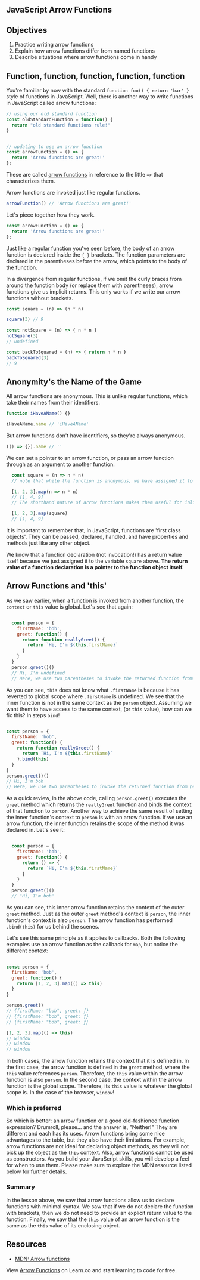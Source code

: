 JavaScript Arrow Functions
---

## Objectives

1. Practice writing arrow functions
2. Explain how arrow functions differ from named functions
3. Describe situations where arrow functions come in handy

## Function, function, function, function, function

You're familiar by now with the standard `function foo() { return 'bar' }` style of functions in JavaScript.
Well, there is another way to write functions in JavaScript called arrow functions:

``` javascript
// using our old standard function
const oldStandardFunction = function() {
  return "old standard functions rule!"
}


// updating to use an arrow function
const arrowFunction = () => {
  return 'Arrow functions are great!'
};
```

These are called [arrow functions](https://developer.mozilla.org/en-US/docs/Web/JavaScript/Reference/Functions/Arrow_functions) in reference to the little `=>` that characterizes them.

Arrow functions are invoked just like regular functions.

``` javascript
arrowFunction() // 'Arrow functions are great!'
```

Let's piece together how they work.

``` javascript
const arrowFunction = () => {
  return 'Arrow functions are great!'
};
```

Just like a regular function you've seen before, the body of an arrow function is declared inside the `{ }` brackets. The function parameters are declared in the parentheses before the arrow, which points to the body of the function.  

In a divergence from regular functions, if we omit the curly braces from around the function body (or replace them with parentheses), arrow functions give us implicit returns.  This only works if we write our arrow functions without brackets.

``` javascript
const square = (n) => (n * n)

square(3) // 9

const notSquare = (n) => { n * n }
notSquare(3)
// undefined

const backToSquared = (n) => { return n * n }
backToSquared(3)
// 9

```
## Anonymity's the Name of the Game

All arrow functions are anonymous. This is unlike regular functions, which take their names from their identifiers.

``` javascript
function iHaveAName() {}

iHaveAName.name // 'iHaveAName'
```

But arrow functions don't have identifiers, so they're always anonymous.

``` javascript
(() => {}).name // ''
```

We can set a pointer to an arrow function, or pass an arrow function through as an argument to another function:

```javascript
  const square = (n => n * n)
  // note that while the function is anonymous, we have assigned it to the variable 'square'

  [1, 2, 3].map(n => n * n)
  // [1, 4, 9]
  // The shorthand nature of arrow functions makes them useful for inline definitions

  [1, 2, 3].map(square)
  // [1, 4, 9]
```

It is important to remember that, in JavaScript, functions are 'first class objects'. They can be passed, declared, handled, and have properties and methods just like any other object.

We know that a function declaration (not invocation!) has a return value itself because we just assigned it to the variable `square` above. **The return value of a function declaration is a pointer to the function object itself.**

## Arrow Functions and 'this'

As we saw earlier, when a function is invoked from another function, the `context` or `this` value is global.  Let's see that again:

```js

  const person = {
    firstName: 'bob',
    greet: function() {
      return function reallyGreet() {
        return `Hi, I'm ${this.firstName}`
      }
    }
  }
  person.greet()()
  // Hi, I'm undefined
  // Here, we use two parentheses to invoke the returned function from person.greet()
```

As you can see, `this` does not know what `.firstName` is because it has reverted to global scope where `.firstName` is undefined. We see that the inner function is not in the same context as the `person` object. Assuming we want them to have access to the same context, (or `this` value), how can we fix this? In steps `bind`!

```js

const person = {
  firstName: 'bob',
  greet: function() {
    return function reallyGreet() {
      return `Hi, I'm ${this.firstName}`
    }.bind(this)
  }
}
person.greet()()
// Hi, I'm bob
// Here, we use two parentheses to invoke the returned function from person.greet()
```

As a quick review, in the above code, calling `person.greet()` executes the `greet` method which returns the `reallyGreet` function and binds the context of that function to `person`. Another way to achieve the same result of setting the inner function's context to `person` is with an arrow function.  If we use an arrow function, the inner function retains the scope of the method it was declared in.  Let's see it:

```js

  const person = {
    firstName: 'bob',
    greet: function() {
      return () => {
        return `Hi, I'm ${this.firstName}`
      }
    }
  }
  person.greet()()
  // "Hi, I'm bob"
```

As you can see, this inner arrow function retains the context of the outer `greet` method.  Just as the outer `greet` method's context is `person`, the inner function's context is also `person`. The arrow function has performed `.bind(this)` for us behind the scenes.

Let's see this same principle as it applies to callbacks. Both the following examples use an arrow function as the callback for `map`, but notice the different context:

```js

const person = {
  firstName: 'bob',
  greet: function() {
    return [1, 2, 3].map(() => this)
  }
}

person.greet()
// {firstName: "bob", greet: ƒ}
// {firstName: "bob", greet: ƒ}
// {firstName: "bob", greet: ƒ}

[1, 2, 3].map(() => this)
// window
// window
// window
```
In both cases, the arrow function retains the context that it is defined in. In the first case, the arrow function is defined in the `greet` method, where the `this` value references `person`.  Therefore, the `this` value within the arrow function is also `person`.  In the second case, the context within the arrow function is the global scope. Therefore, its `this` value is whatever the global scope is. In the case of the browser, `window`!

### Which is preferred

So which is better: an arrow function or a good old-fashioned function expression?  Drumroll, please... and the answer is, "Neither!"  They are different and each has its uses.  Arrow functions bring some nice advantages to the table, but they also have their limitations.  For example, arrow functions are not ideal for declaring object methods, as they will not pick up the object as the `this` context.  Also, arrow functions cannot be used as constructors.  As you build your JavaScript skills, you will develop a feel for when to use them.  Please make sure to explore the MDN resource listed below for further details.

### Summary

In the lesson above, we saw that arrow functions allow us to declare functions with minimal syntax. We saw that if we do not declare the function with brackets, then we do not need to provide an explicit return value to the function.  Finally, we saw that the `this` value of an arrow function is the same as the `this` value of its enclosing object.

## Resources

- [MDN: Arrow functions](https://developer.mozilla.org/en-US/docs/Web/JavaScript/Reference/Functions/Arrow_functions)

<p class='util--hide'>View <a href='https://learn.co/lessons/javascript-arrow-functions'>Arrow Functions</a> on Learn.co and start learning to code for free.</p>
